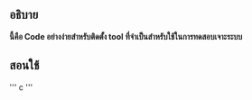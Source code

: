 ## อธิบาย
**นี้คือ Code อย่างง่ายสำหรับติดตั้ง tool ที่จำเป็นสำหรับใช้ในการทดสอบเจาะระบบ**
## สอนใช้
'''
c
'''
